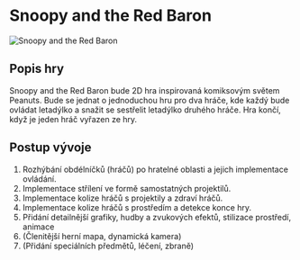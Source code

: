 # Snoopy and the Red Baron
![Snoopy and the Red Baron](https://www.ahml.info/sites/default/files/styles/large/public/2021-11/MicrosoftTeams-image%20%284%29_0.png?itok=2qk4M7r8 "We stole this illustration and will probably use it in the game")

## Popis hry
Snoopy and the Red Baron bude 2D hra inspirovaná komiksovým světem Peanuts. Bude se jednat o jednoduchou hru pro dva hráče, kde každý bude ovládat letadýlko a snažit se sestřelit letadýlko druhého hráče. Hra končí, když je jeden hráč vyřazen ze hry.

## Postup vývoje
1. Rozhýbání obdélníčků (hráčů) po hratelné oblasti a jejich implementace ovládání.
2. Implementace střílení ve formě samostatných projektilů.
3. Implementace kolize hráčů s projektily a zdraví hráčů.
4. Implementace kolize hráčů s prostředím a detekce konce hry.
5. Přidání detailnější grafiky, hudby a zvukových efektů, stilizace prostředí, animace
6. (Členitější herní mapa, dynamická kamera)
7. (Přidání speciálních předmětů, léčení, zbraně)
